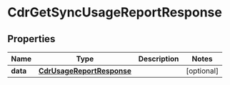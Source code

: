 

# CdrGetSyncUsageReportResponse


## Properties

Name | Type | Description | Notes
------------ | ------------- | ------------- | -------------
**data** | [**CdrUsageReportResponse**](CdrUsageReportResponse.md) |  |  [optional]



